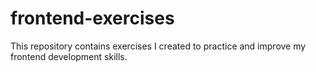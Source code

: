 # frontend-exercises
This repository contains exercises I created to practice and improve my frontend development skills.
